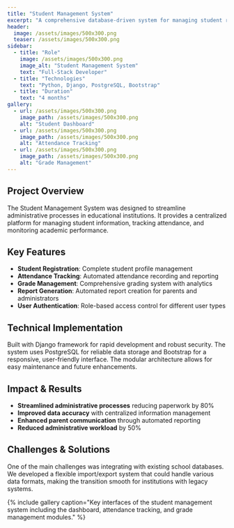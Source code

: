 ```yaml
---
title: "Student Management System"
excerpt: "A comprehensive database-driven system for managing student records, attendance, and academic performance."
header:
  image: /assets/images/500x300.png
  teaser: /assets/images/500x300.png
sidebar:
  - title: "Role"
    image: /assets/images/500x300.png
    image_alt: "Student Management System"
    text: "Full-Stack Developer"
  - title: "Technologies"
    text: "Python, Django, PostgreSQL, Bootstrap"
  - title: "Duration"
    text: "4 months"
gallery:
  - url: /assets/images/500x300.png
    image_path: /assets/images/500x300.png
    alt: "Student Dashboard"
  - url: /assets/images/500x300.png
    image_path: /assets/images/500x300.png
    alt: "Attendance Tracking"
  - url: /assets/images/500x300.png
    image_path: /assets/images/500x300.png
    alt: "Grade Management"
---
```


## Project Overview

The Student Management System was designed to streamline administrative processes in educational institutions. It provides a centralized platform for managing student information, tracking attendance, and monitoring academic performance.

## Key Features

- **Student Registration**: Complete student profile management
- **Attendance Tracking**: Automated attendance recording and reporting
- **Grade Management**: Comprehensive grading system with analytics
- **Report Generation**: Automated report creation for parents and administrators
- **User Authentication**: Role-based access control for different user types

## Technical Implementation

Built with Django framework for rapid development and robust security. The system uses PostgreSQL for reliable data storage and Bootstrap for a responsive, user-friendly interface. The modular architecture allows for easy maintenance and future enhancements.

## Impact & Results

- **Streamlined administrative processes** reducing paperwork by 80%
- **Improved data accuracy** with centralized information management
- **Enhanced parent communication** through automated reporting
- **Reduced administrative workload** by 50%

## Challenges & Solutions

One of the main challenges was integrating with existing school databases. We developed a flexible import/export system that could handle various data formats, making the transition smooth for institutions with legacy systems.

{% include gallery caption="Key interfaces of the student management system including the dashboard, attendance tracking, and grade management modules." %}

